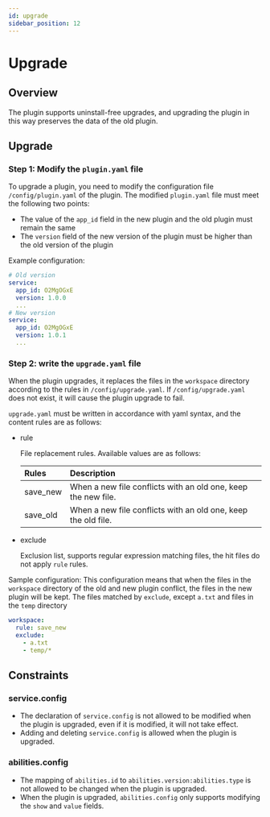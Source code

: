 ```yaml
---
id: upgrade
sidebar_position: 12
---
```


# Upgrade

## Overview

The plugin supports uninstall-free upgrades, and upgrading the plugin in this way preserves the data of the old plugin.

## Upgrade

### Step 1: Modify the `plugin.yaml` file

To upgrade a plugin, you need to modify the configuration file `/config/plugin.yaml` of the plugin. The modified `plugin.yaml` file must meet the following two points:

- The value of the `app_id` field in the new plugin and the old plugin must remain the same
- The `version` field of the new version of the plugin must be higher than the old version of the plugin

Example configuration:

```yaml
# Old version
service:
  app_id: O2MgOGxE
  version: 1.0.0
  ...
# New version
service:
  app_id: O2MgOGxE
  version: 1.0.1
  ...
```

### Step 2: write the `upgrade.yaml` file

When the plugin upgrades, it replaces the files in the `workspace` directory according to the rules in `/config/upgrade.yaml`. If `/config/upgrade.yaml` does not exist, it will cause the plugin upgrade to fail.

`upgrade.yaml` must be written in accordance with yaml syntax, and the content rules are as follows:

- rule

  File replacement rules. Available values are as follows:

  | **Rules** | **Description**                                               |
  | :-------- | :------------------------------------------------------------ |
  | save_new  | When a new file conflicts with an old one, keep the new file. |
  | save_old  | When a new file conflicts with an old one, keep the old file. |

- exclude

  Exclusion list, supports regular expression matching files, the hit files do not apply `rule` rules.

Sample configuration: This configuration means that when the files in the `workspace` directory of the old and new plugin conflict, the files in the new plugin will be kept. The files matched by `exclude`, except `a.txt` and files in the `temp` directory

```yaml title="config/upgrade.yaml"
workspace:
  rule: save_new
  exclude:
    - a.txt
    - temp/*
```

## Constraints

### service.config

- The declaration of `service.config` is not allowed to be modified when the plugin is upgraded, even if it is modified, it will not take effect.
- Adding and deleting `service.config` is allowed when the plugin is upgraded.

### abilities.config

- The mapping of `abilities.id` to `abilities.version:abilities.type` is not allowed to be changed when the plugin is upgraded.
- When the plugin is upgraded, `abilities.config` only supports modifying the `show` and `value` fields.
